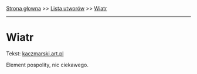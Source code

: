 [Strona głowna](../index.md) >> [Lista utworów](../list.md) >> [Wiatr](631.md)

---

# Wiatr

Tekst: [kaczmarski.art.pl](https://www.kaczmarski.art.pl/tworczosc/wiersze/wiatr/)

Element pospolity, nic ciekawego.